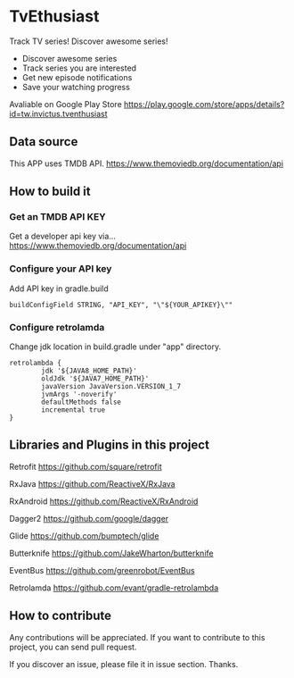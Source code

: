 # TvEthusiast

Track TV series! Discover awesome series!
* Discover awesome series
* Track series you are interested
* Get new episode notifications
* Save your watching progress

Avaliable on Google Play Store
https://play.google.com/store/apps/details?id=tw.invictus.tventhusiast

## Data source
This APP uses TMDB API.
https://www.themoviedb.org/documentation/api

## How to build it

### Get an TMDB API KEY
Get a developer api key via...
https://www.themoviedb.org/documentation/api

### Configure your API key
Add API key in gradle.build
```
buildConfigField STRING, "API_KEY", "\"${YOUR_APIKEY}\""
```

### Configure retrolamda
Change jdk location in build.gradle under "app" directory.
```
retrolambda {
        jdk '${JAVA8_HOME_PATH}'
        oldJdk '${JAVA7_HOME_PATH}'
        javaVersion JavaVersion.VERSION_1_7
        jvmArgs '-noverify'
        defaultMethods false
        incremental true
}
```

## Libraries and Plugins in this project

Retrofit https://github.com/square/retrofit

RxJava https://github.com/ReactiveX/RxJava

RxAndroid https://github.com/ReactiveX/RxAndroid

Dagger2 https://github.com/google/dagger

Glide https://github.com/bumptech/glide

Butterknife https://github.com/JakeWharton/butterknife

EventBus https://github.com/greenrobot/EventBus

Retrolamda https://github.com/evant/gradle-retrolambda

## How to contribute

Any contributions will be appreciated. If you want to contribute to this project, you can send pull request.

If you discover an issue, please file it in issue section. Thanks.
